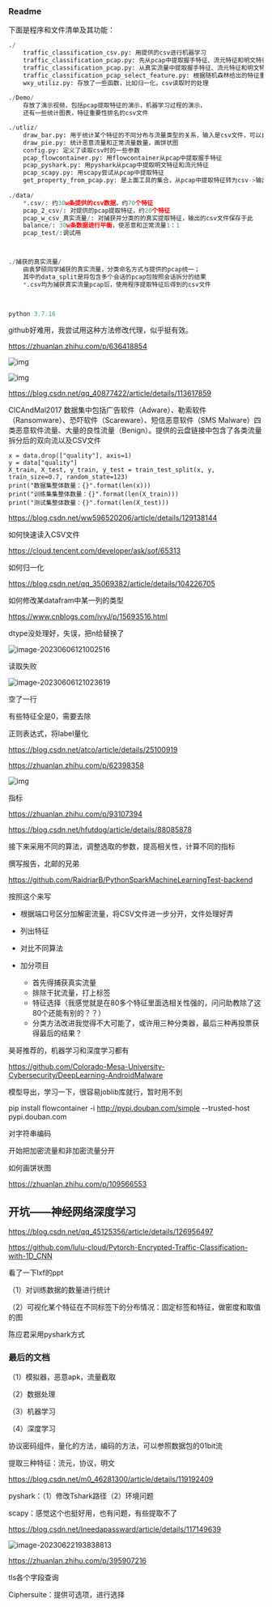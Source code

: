 ### Readme

下面是程序和文件清单及其功能：

```python
./
	traffic_classification_csv.py: 用提供的csv进行机器学习
	traffic_classification_pcap.py: 先从pcap中提取握手特征、流元特征和明文特征到csv，再进行机器学习
    traffic_classification_pcap.py: 从真实流量中提取握手特征、流元特征和明文特征到csv，再进行机器学习
    traffic_classification_pcap_select_feature.py: 根据随机森林给出的特征重要性排名，选取相关性教强的特征作为输入，进行机器学习
	wxy_utiliz.py: 存放了一些函数，比如归一化，csv读取时的处理
        
./Demo/
	存放了演示视频，包括pcap提取特征的演示，机器学习过程的演示，
    还有一些统计图表，特征重要性排名的csv文件

./utliz/
	draw_bar.py: 用于统计某个特征的不同分布与流量类型的关系，输入是csv文件，可以自己选择要统计的特征，最后输出两个字典，其中一个是正常流量在特征不同取值情况下的分布，另一个是恶意的。然后用该数据做柱状图。
	draw_pie.py: 统计恶意流量和正常流量数量，画饼状图
	config.py: 定义了读取csv时的一些参数
	pcap_flowcontainer.py: 用flowcontainer从pcap中提取握手特征
	pcap_pyshark.py: 用pyshark从pcap中提取明文特征和流元特征
	pcap_scapy.py: 用scapy尝试从pcap中提取特征
	get_property_from_pcap.py: 是上面工具的集合，从pcap中提取特征转为csv->输出csv
	
./data/
	*.csv/: 约30w条提供的csv数据，约70个特征
	pcap_2_csv/: 对提供的pcap提取特征，约20个特征
	pcap_w_csv_真实流量/: 对捕获并分类的的真实提取特征，输出的csv文件保存于此
	balance/: 30w条数据进行平衡，使恶意和正常流量1：1
	pcap_test/:调试用



./捕获的真实流量/
	由袁梦硕同学捕获的真实流量，分类命名方式与提供的pcap统一；
	其中的data_split是将包含多个会话的pcap包按照会话拆分的结果
    *.csv均为捕获真实流量pcap后，使用程序提取特征后得到的csv文件
	


python 3.7.16
```

github好难用，我尝试用这种方法修改代理，似乎挺有效。

https://zhuanlan.zhihu.com/p/636418854









![img](https://img-blog.csdnimg.cn/img_convert/8639eb29331058cbde8e0b4d90eb715d.png)

![img](https://img-blog.csdnimg.cn/img_convert/eac00d3124b850cf7fbb2f9bd7f02614.png)

https://blog.csdn.net/qq_40877422/article/details/113617859

CICAndMal2017 数据集中包括广告软件（Adware）、勒索软件（Ransomware）、恐吓软件（Scareware）、短信恶意软件（SMS Malware）四类恶意软件流量、大量的良性流量（Benign）。提供的云盘链接中包含了各类流量拆分后的双向流以及CSV文件



```
x = data.drop(["quality"], axis=1)
y = data["quality"]
X_train, X_test, y_train, y_test = train_test_split(x, y, train_size=0.7, random_state=123)
print("数据集整体数量：{}".format(len(x)))
print("训练集集整体数量：{}".format(len(X_train)))
print("测试集整体数量：{}".format(len(X_test)))

```

https://blog.csdn.net/ww596520206/article/details/129138144



如何快速读入CSV文件

https://cloud.tencent.com/developer/ask/sof/65313

如何归一化

https://blog.csdn.net/qq_35069382/article/details/104226705

如何修改某datafram中某一列的类型

https://www.cnblogs.com/ivyJ/p/15693516.html



dtype没处理好，失误，把n给替换了



![image-20230606121002516](C:\Users\Administrator\AppData\Roaming\Typora\typora-user-images\image-20230606121002516.png)

读取失败

![image-20230606121023619](C:\Users\Administrator\AppData\Roaming\Typora\typora-user-images\image-20230606121023619.png)

空了一行



有些特征全是0，需要去除



正则表达式，将label量化

https://blog.csdn.net/atco/article/details/25100919

https://zhuanlan.zhihu.com/p/62398358

![img](https://upload-images.jianshu.io/upload_images/8612260-0e62070ce90a4bb2.png?imageMogr2/auto-orient/strip|imageView2/2/format/webp)



指标

https://zhuanlan.zhihu.com/p/93107394

https://blog.csdn.net/hfutdog/article/details/88085878

接下来采用不同的算法，调整选取的参数，提高相关性，计算不同的指标



撰写报告，北邮的兄弟

https://github.com/RaidriarB/PythonSparkMachineLearningTest-backend

按照这个来写

* 根据端口号区分加解密流量，将CSV文件进一步分开，文件处理好弄
* 列出特征
* 对比不同算法



* 加分项目
  * 首先得捕获真实流量
  * 排除干扰流量，打上标签
  * 特征选择（我感觉就是在80多个特征里面选相关性强的，问问助教除了这80个还能有别的？？）
  * 分类方法改进我觉得不大可能了，或许用三种分类器，最后三种再投票获得最后的结果？



昊哥推荐的，机器学习和深度学习都有

https://github.com/Colorado-Mesa-University-Cybersecurity/DeepLearning-AndroidMalware



模型导出，学习一下，很容易joblib库就行，暂时用不到

pip install flowcontainer -i http://pypi.douban.com/simple --trusted-host pypi.douban.com

对字符串编码





开始把加密流量和非加密流量分开



如何画饼状图

https://zhuanlan.zhihu.com/p/109566553

## 开坑——神经网络深度学习

https://blog.csdn.net/qq_45125356/article/details/126956497

https://github.com/lulu-cloud/Pytorch-Encrypted-Traffic-Classification-with-1D_CNN



看了一下lxf的ppt

（1）对训练数据的数量进行统计

（2）可视化某个特征在不同标签下的分布情况：固定标签和特征，做密度和取值的图



陈应君采用pyshark方式





### 最后的文档

（1）模拟器，恶意apk，流量截取

（2）数据处理

（3）机器学习

（4）深度学习





协议密码组件，量化的方法，编码的方法，可以参照数据包的01bit流

提取三种特征：流元，协议，明文

https://blog.csdn.net/m0_46281300/article/details/119192409

pyshark：（1）修改Tshark路径（2）环境问题

scapy：感觉这个也挺好用，也有问题，有些提取不了

https://blog.csdn.net/Ineedapassward/article/details/117149639



![image-20230622193838813](C:\Users\Administrator\AppData\Roaming\Typora\typora-user-images\image-20230622193838813.png)



https://zhuanlan.zhihu.com/p/395907216

tls各个字段查询

Ciphersuite：提供可选项，进行选择
